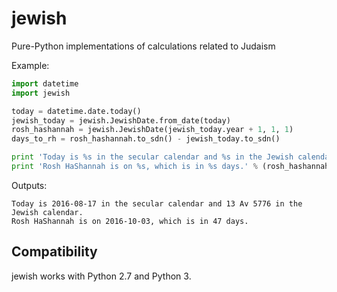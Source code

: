 # jewish
Pure-Python implementations of calculations related to Judaism

Example:
```python
import datetime
import jewish

today = datetime.date.today()
jewish_today = jewish.JewishDate.from_date(today)
rosh_hashannah = jewish.JewishDate(jewish_today.year + 1, 1, 1)
days_to_rh = rosh_hashannah.to_sdn() - jewish_today.to_sdn()

print 'Today is %s in the secular calendar and %s in the Jewish calendar.' % (today, jewish_today)
print 'Rosh HaShannah is on %s, which is in %s days.' % (rosh_hashannah.to_date(), days_to_rh)
```

Outputs:
```
Today is 2016-08-17 in the secular calendar and 13 Av 5776 in the Jewish calendar.
Rosh HaShannah is on 2016-10-03, which is in 47 days.
```

## Compatibility
jewish works with Python 2.7 and Python 3.

